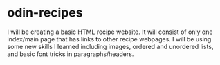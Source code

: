 # odin-recipes
I will be creating a basic HTML recipe website. It will consist of only one index/main page that has links to other recipe webpages. I will be using some new skills I learned including images, ordered and unordered lists, and basic font tricks in paragraphs/headers. 